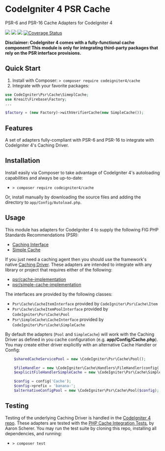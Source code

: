 # CodeIgniter 4 PSR Cache

PSR-6 and PSR-16 Cache Adapters for CodeIgniter 4

[![](https://github.com/codeigniter4/cache/workflows/PHPUnit/badge.svg)](https://github.com/codeigniter4/cache/actions/workflows/phpunit.yml)
[![](https://github.com/codeigniter4/cache/workflows/PHPStan/badge.svg)](https://github.com/codeigniter4/cache/actions/workflows/phpstan.yml)
[![](https://github.com/codeigniter4/cache/workflows/Deptrac/badge.svg)](https://github.com/codeigniter4/cache/actions/workflows/deptrac.yml)
[![Coverage Status](https://coveralls.io/repos/github/codeigniter4/cache/badge.svg?branch=develop)](https://coveralls.io/github/codeigniter4/cache?branch=develop)

**Disclaimer: CodeIgniter 4 comes with a fully-functional cache component! This module
is only for integrating third-party packages that rely on the PSR interface provisions.**

## Quick Start

1. Install with Composer: `> composer require codeigniter4/cache`
2. Integrate with your favorite packages:

```php
use CodeIgniter\Psr\Cache\SimeplCache;
use Kreait\Firebase\Factory;
...

$factory = (new Factory)->withVerifierCache(new SimpleCache());
```

## Features

A set of adapters fully-compliant with PSR-6 and PSR-16 to integrate with CodeIgniter 4's Caching Driver.

## Installation

Install easily via Composer to take advantage of CodeIgniter 4's autoloading capabilities
and always be up-to-date:

* `> composer require codeigniter4/cache`

Or, install manually by downloading the source files and adding the directory to
`app/Config/Autoload.php`.

## Usage

This module has adapters for CodeIgniter 4 to supply the following FIG PHP Standards Recommendations (PSR):
* [Caching Interface](https://www.php-fig.org/psr/psr-6)
* [Simple Cache](https://www.php-fig.org/psr/psr-16)

If you just need a caching agent then you should use the framework's native [Caching Driver](https://codeigniter4.github.io/CodeIgniter4/libraries/caching.html).
These adapters are intended to integrate with any library or project that requires either of the following:

* [psr/cache-implementation](https://packagist.org/packages/psr/cache/dependents?order_by=downloads)
* [psr/simple-cache-implementation](https://packagist.org/packages/psr/simple-cache/dependents?order_by=downloads)

The interfaces are provided by the following classes:

* `Psr\Cache\CacheItemInterface` provided by `CodeIgniter\Psr\Cache\Item`
* `Psr\Cache\CacheItemPoolInterface` provided by `CodeIgniter\Psr\Cache\Pool`
* `Psr\SimpleCache\CacheInterface` provided by `CodeIgniter\Psr\Cache\SimpleCache`

By default the adapters (`Pool` and `SimpleCache`) will work with the Caching Driver as defined
in you cache configuration (e.g. **app/Config/Cache.php**). You may create either driver explicitly
with an alternative Cache Handler or Config:

```php
    $sharedCacheServicePool = new \CodeIgniter\Psr\Cache\Pool();

    $fileHandler = new \CodeIgniter\Cache\Handlers\FileHandler(config('Cache'));
    $explicitFileHandlerSimpleCache = new \CodeIgniter\Psr\Cache\SimpleCache($fileHandler);

    $config = config('Cache');
    $config->prefix = 'banana-';
    $alternativeConfigPool = new \CodeIgniter\Psr\Cache\Pool($config);
```

## Testing

Testing of the underlying Caching Driver is handled in the [CodeIgniter 4 repo](https://github.com/codeigniter4/CodeIgniter4/tree/develop/tests/system/Cache).
These adapters are tested with the [PHP Cache Integration Tests](https://github.com/php-cache/integration-tests), by Aaron Scherer.
You may run the test suite by cloning this repo, installing all dependencies, and running:

* `> composer test`
